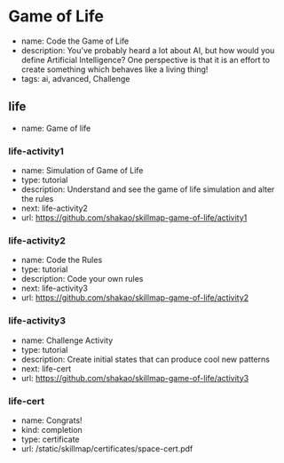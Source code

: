 # Game of Life
* name: Code the Game of Life
* description: You've probably heard a lot about AI, but how would you define Artificial Intelligence? One perspective is that it is an effort to create something which behaves like a living thing!
* tags: ai, advanced, Challenge

## life
* name: Game of life

### life-activity1
* name: Simulation of Game of Life
* type: tutorial
* description: Understand and see the game of life simulation and alter the rules
* next: life-activity2
* url: https://github.com/shakao/skillmap-game-of-life/activity1

### life-activity2
* name: Code the Rules
* type: tutorial
* description: Code your own rules
* next: life-activity3
* url: https://github.com/shakao/skillmap-game-of-life/activity2

### life-activity3
* name: Challenge Activity
* type: tutorial
* description: Create initial states that can produce cool new patterns
* next: life-cert
* url: https://github.com/shakao/skillmap-game-of-life/activity3

### life-cert
* name: Congrats!
* kind: completion
* type: certificate
* url: /static/skillmap/certificates/space-cert.pdf

